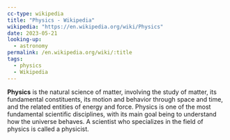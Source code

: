 ```yaml
---
cc-type: wikipedia
title: "Physics - Wikipedia"
wikipedia: "https://en.wikipedia.org/wiki/Physics"
date: 2023-05-21
looking-up:
  - astronomy
permalink: /en.wikipedia.org/wiki/:title
tags:
  - physics
  - Wikipedia
---
```

**Physics** is the natural science of matter, involving the study of matter, its fundamental constituents, its motion and behavior through space and time, and the related entities of energy and force. Physics is one of the most fundamental scientific disciplines, with its main goal being to understand how the universe behaves. A scientist who specializes in the field of physics is called a physicist.